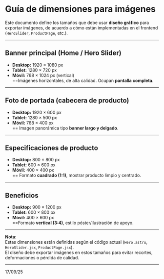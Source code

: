 # Guía de dimensiones para imágenes

Este documento define los tamaños que debe usar **diseño gráfico** para exportar imágenes, de acuerdo a cómo están implementadas en el frontend (`HeroSlider`, `ProductPage`, etc.).

---

## Banner principal (Home / Hero Slider)
- **Desktop:** 1920 × 1080 px  
- **Tablet:** 1280 × 720 px  
- **Móvil:** 768 × 1024 px (vertical)  
==Imágenes horizontales, de alta calidad. Ocupan **pantalla completa**.

---

## Foto de portada (cabecera de producto)
- **Desktop:** 1920 × 600 px  
- **Tablet:** 1280 × 500 px  
- **Móvil:** 768 × 400 px  
== Imagen panorámica tipo **banner largo y delgado**.

---

## Especificaciones de producto
- **Desktop:** 800 × 800 px  
- **Tablet:** 600 × 600 px  
- **Móvil:** 400 × 400 px  
== Formato **cuadrado (1:1)**, mostrar producto limpio y centrado.

---

## Beneficios
- **Desktop:** 900 × 1200 px  
- **Tablet:** 600 × 800 px  
- **Móvil:** 400 × 600 px  
==Formato **vertical (3:4)**, estilo póster/ilustración de apoyo.

---

 **Nota:**  
Estas dimensiones están definidas según el código actual (`Hero.astro`, `HeroSlider.jsx`, `ProductPage.jsx`).  
El diseño debe exportar imágenes en estos tamaños para evitar recortes, deformaciones o pérdida de calidad.

---
17/09/25 